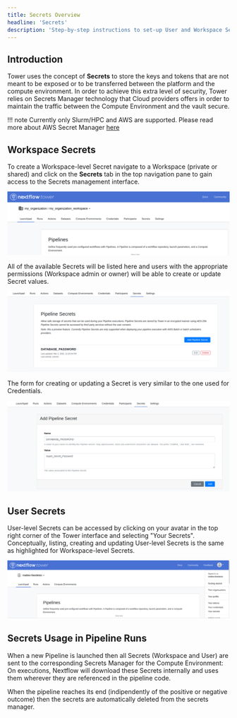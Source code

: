 ```yaml
---
title: Secrets Overview
headline: 'Secrets'
description: 'Step-by-step instructions to set-up User and Workspace Secrets in Nextflow Tower.'
---
```


## Introduction

Tower uses the concept of **Secrets** to store the keys and tokens that are not meant to be exposed or to be transferred between the platform and the compute environment. In order to achieve this extra level of security, Tower relies on Secrets Manager technology that Cloud providers offers in order to maintain the traffic between the Compute Environment and the vault secure.

!!! note 
    Currently only Slurm/HPC and AWS are supported. Please read more about AWS Secret Manager [here](https://docs.aws.amazon.com/secretsmanager/index.html)

## Workspace Secrets

To create a Workspace-level Secret navigate to a Workspace (private or shared) and click on the **Secrets** tab in the top navigation pane to gain access to the Secrets management interface.

![](_images/workspace_secrets_and_credentials.png)

All of the available Secrets will be listed here and users with the appropriate permissions (Workspace admin or owner) will be able to create or update Secret values.

![](_images/secrets_list.png)

The form for creating or updating a Secret is very similar to the one used for Credentials.

![](_images/secrets_creation_form.png)

## User Secrets

User-level Secrets can be accessed by clicking on your avatar in the top right corner of the Tower interface and selecting "Your Secrets". Conceptually, listing, creating and updating User-level Secrets is the same as highlighted for Workspace-level Secrets. 

![](_images/personal_secrets_and_and_credentials.png)

## Secrets Usage in Pipeline Runs

When a new Pipeline is launched then all Secrets (Workspace and User) are sent to the corresponding Secrets Manager for the Compute Environment: On executions, Nextflow will download these Secrets internally and uses them wherever they are referenced in the pipeline code.

When the pipeline reaches its end (indipendently of the positive or negative outcome) then the secrets are automatically deleted from the secrets manager.